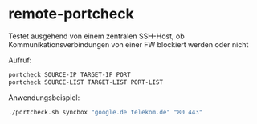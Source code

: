 # remote-portcheck

Testet ausgehend von einem zentralen SSH-Host, ob Kommunikationsverbindungen von einer FW blockiert werden oder nicht

Aufruf:

```sh
portcheck SOURCE-IP TARGET-IP PORT
portcheck SOURCE-LIST TARGET-LIST PORT-LIST
```

Anwendungsbeispiel:

```sh
./portcheck.sh syncbox "google.de telekom.de" "80 443"
```
